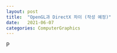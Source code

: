 ```yaml
---
layout: post
title:  "OpenGL과 DirectX 차이 (작성 예정)"
date:   2021-06-07
categories: ComputerGraphics
---
```

P